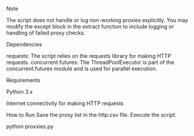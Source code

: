 
Note

The script does not handle or log non-working proxies explicitly. 
You may modify the except block in the extract function to include logging or handling of failed proxy checks.

Dependencies

requests: The script relies on the requests library for making HTTP requests.
concurrent.futures: The ThreadPoolExecutor is part of the concurrent.futures module and is used for parallel execution.

Requirements

Python 3.x

Internet connectivity for making HTTP requests


How to Run
Save the proxy list in the http.csv file.
Execute the script.

python proxxies.py



